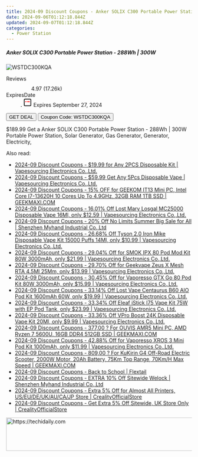 ```yaml
---
title: 2024-09 Discount Coupons - Anker SOLIX C300 Portable Power Station - 288Wh | 300W | Anker | Fantasia Trading LLC
date: 2024-09-06T01:12:18.844Z
updated: 2024-09-07T01:12:18.844Z
categories:
  - Power Station
---
```



<div class="max-w-4xl mx-auto grid grid-cols-1 lg:max-w-5xl lg:gap-x-20 lg:grid-cols-2">
  <div class="relative p-3 col-start-1 row-start-1 flex flex-col-reverse rounded-lg bg-gradient-to-t from-black/75 via-black/0 sm:bg-none sm:row-start-2 sm:p-0 lg:row-start-1">
    <h5 class="mt-1 text-lg font-semibold text-white sm:text-slate-900 md:text-2xl dark:sm:text-white">Anker SOLIX C300 Portable Power Station - 288Wh | 300W</h5>
  </div>
  
  <div class="col-start-1 col-end-3 row-start-1 grid gap-4 sm:mb-6 sm:grid-cols-4 lg:col-start-2 lg:row-span-6 lg:row-end-6 lg:mb-0 lg:gap-6">
      <img src="&quot;&quot;" onClick="javascript:window.open(decodeURIComponent('%22https%3A%2F%2Fwww.shareasale.com%2Fu.cfm%3Fd%3D1232199%26m%3D126562%26u%3D4338022%22'), '_blank');void(0);" alt="WSTDC300KQA" class="h-60 w-full rounded-lg object-cover sm:col-span-2 sm:h-52 lg:col-span-full" loading="lazy" />
    
  </div>
  <dl class="row-start-2 mt-4 flex items-center text-xs font-medium sm:row-start-3 sm:mt-1 md:mt-2.5 lg:row-start-2">
    <dt class="sr-only">Reviews</dt>
    <dd class="flex items-center text-indigo-600 dark:text-indigo-400">
      <svg width="24" height="24" fill="none" aria-hidden="true" class="mr-1 stroke-current dark:stroke-indigo-500">
        <path d="m12 5 2 5h5l-4 4 2.103 5L12 16l-5.103 3L9 14l-4-4h5l2-5Z" stroke-width="2" stroke-linecap="round" stroke-linejoin="round" />
      </svg>
      <span>4.97 <span class="font-normal text-slate-400">(17.26k)</span></span>
    </dd>
    <dt class="sr-only">ExpiresDate</dt>
    <dd class="flex items-center">
      <svg width="2" height="2" aria-hidden="true" fill="currentColor" class="mx-3 text-slate-300">
        <circle cx="1" cy="1" r="1" />
      </svg>
      <svg width="24" height="24" viewBox="0 0 24 24" fill="none" stroke="currentColor" stroke-width="2">
        <rect x="3" y="3" width="18" height="18" rx="2" fill="#fff" />
        <path d="M6 10L18 10" stroke="red" stroke-width="2" fill="none" />
        <path d="M10 6L10 18" stroke="#fff" stroke-width="2" fill="none" />
      </svg>
      Expires September 27, 2024    </dd>
  </dl>
  <div class="col-start-1 row-start-3 mt-4 self-center sm:col-start-2 sm:row-span-2 sm:row-start-2 sm:mt-0 lg:col-start-1 lg:row-start-3 lg:row-end-4 lg:mt-6">
    <button type="button" onClick="javascript:window.open(decodeURIComponent('%22https%3A%2F%2Fwww.shareasale.com%2Fu.cfm%3Fd%3D1232199%26m%3D126562%26u%3D4338022%22'), '_blank');void(0);" class="rounded-lg bg-red-600 px-3 py-2 text-sm font-medium leading-6 text-white">GET DEAL</button>
    <button type="button" onClick="javascript:window.open(decodeURIComponent('%22https%3A%2F%2Fwww.shareasale.com%2Fu.cfm%3Fd%3D1232199%26m%3D126562%26u%3D4338022%22'), '_blank');void(0);" class="border-dashed border-2 border-indigo-600 bg-green-100 text-sm leading-6 font-medium py-2 px-3 rounded-lg">Coupon Code: WSTDC300KQA</button>
  </div>
  <p class="col-start-1 mt-4 text-sm leading-6 sm:col-span-2 lg:col-span-1 lg:row-start-4 lg:mt-6 dark:text-slate-400">
    $189.99 Get a Anker SOLIX C300 Portable Power Station - 288Wh | 300W 
Portable Power Station, Solar Generator, Gas Generator, Generator, Electricity,  </p>
</div>
<span class="atpl-alsoreadstyle">Also read:</span>
<div><ul>
<li><a href="https://coupons.techidaily.com/coupon-1069758-share-90958-sale/"><u>2024-09 Discount Coupons - $19.99 for Any 2PCS Disposable Kit | Vapesourcing Electronics Co.,Ltd.</u></a></li>
<li><a href="https://coupons.techidaily.com/coupon-1067692-share-90958-sale/"><u>2024-09 Discount Coupons - $59.99 Get Any 5Pcs Disposable Vape | Vapesourcing Electronics Co.,Ltd.</u></a></li>
<li><a href="https://coupons.techidaily.com/coupon-1109153-share-77450-sale/"><u>2024-09 Discount Coupons - 15% OFF for GEEKOM IT13 Mini PC, Intel Core I7-13620H 10 Cores Up To 4.9GHz, 32GB RAM 1TB SSD | GEEKMAXI.COM</u></a></li>
<li><a href="https://coupons.techidaily.com/coupon-1226087-share-90958-sale/"><u>2024-09 Discount Coupons - 16.01% Off Lost Mary Losgal MC25000 Disposable Vape 16Ml, only $12.59 | Vapesourcing Electronics Co.,Ltd.</u></a></li>
<li><a href="https://coupons.techidaily.com/coupon-1225989-share-113721-sale/"><u>2024-09 Discount Coupons - 20% Off No Limits Summer Big Sale for All | Shenzhen Myhand Industrial Co.,Ltd</u></a></li>
<li><a href="https://coupons.techidaily.com/coupon-1094868-share-90958-sale/"><u>2024-09 Discount Coupons - 26.68% Off Tyson 2.0 Iron Mike Disposable Vape Kit 15000 Puffs 14Ml, only $10.99 | Vapesourcing Electronics Co.,Ltd.</u></a></li>
<li><a href="https://coupons.techidaily.com/coupon-750476-share-90958-sale/"><u>2024-09 Discount Coupons - 29.04% Off for SMOK IPX 80 Pod Mod Kit 80W 3000mAh, only $21.99 | Vapesourcing Electronics Co.,Ltd.</u></a></li>
<li><a href="https://coupons.techidaily.com/coupon-659387-share-90958-sale/"><u>2024-09 Discount Coupons - 29.70% Off for Geekvape Zeus X Mesh RTA 4.5Ml 25Mm, only $13.99 | Vapesourcing Electronics Co.,Ltd.</u></a></li>
<li><a href="https://coupons.techidaily.com/coupon-796511-share-90958-sale/"><u>2024-09 Discount Coupons - 30.45% Off for Vaporesso GTX Go 80 Pod Kit 80W 3000mAh, only $15.99 | Vapesourcing Electronics Co.,Ltd.</u></a></li>
<li><a href="https://coupons.techidaily.com/coupon-1060142-share-90958-sale/"><u>2024-09 Discount Coupons - 33.14% Off Lost Vape Centaurus B60 AIO Pod Kit 1600mAh 60W, only $19.99 | Vapesourcing Electronics Co.,Ltd.</u></a></li>
<li><a href="https://coupons.techidaily.com/coupon-1059849-share-90958-sale/"><u>2024-09 Discount Coupons - 33.34% Off Eleaf iStick I75 Vape Kit 75W with EP Pod Tank, only $23.99 | Vapesourcing Electronics Co.,Ltd.</u></a></li>
<li><a href="https://coupons.techidaily.com/coupon-1112222-share-90958-sale/"><u>2024-09 Discount Coupons - 33.36% Off VPro Boost 24K Disposable Vape Kit 20Ml, only $9.99 | Vapesourcing Electronics Co.,Ltd.</u></a></li>
<li><a href="https://coupons.techidaily.com/coupon-1099647-share-77450-sale/"><u>2024-09 Discount Coupons - 377,00 ? For OUVIS AMR5 Mini PC, AMD Ryzen 7 5600U, 16GB DDR4 512GB SSD | GEEKMAXI.COM</u></a></li>
<li><a href="https://coupons.techidaily.com/coupon-968631-share-90958-sale/"><u>2024-09 Discount Coupons - 42.88% Off for Vaporesso XROS 3 Mini Pod Kit 1000mAh, only $11.99 | Vapesourcing Electronics Co.,Ltd.</u></a></li>
<li><a href="https://coupons.techidaily.com/coupon-1093559-share-77450-sale/"><u>2024-09 Discount Coupons - 809,00 ? For KuKirin G4 Off-Road Electric Scooter, 2000W Motor, 20Ah Battery, 75Km Top Range, 70Km/H Max Speed | GEEKMAXI.COM</u></a></li>
<li><a href="https://coupons.techidaily.com/coupon-1225890-share-127720-sale/"><u>2024-09 Discount Coupons - Back to School | Flextail</u></a></li>
<li><a href="https://coupons.techidaily.com/coupon-1225990-share-113721-sale/"><u>2024-09 Discount Coupons - EXTRA 10% Off Sitewide Welock | Shenzhen Myhand Industrial Co.,Ltd</u></a></li>
<li><a href="https://coupons.techidaily.com/coupon-1100389-share-124834-sale/"><u>2024-09 Discount Coupons - Extra 5% Off for Almost All Printers, US/EU/DE/UK/AU/CA/JP Store | CrealityOfficialStore</u></a></li>
<li><a href="https://coupons.techidaily.com/coupon-1097922-share-124834-sale/"><u>2024-09 Discount Coupons - Get Extra 5% Off Sitewide, UK Store Only | CrealityOfficialStore</u></a></li>
</ul></div>

<ins class="adsbygoogle"
      style="display:block"
      data-ad-client="ca-pub-7571918770474297"
      data-ad-slot="8358498916"
      data-ad-format="auto"
      data-full-width-responsive="true"></ins>
<!-- affiliate ads begin -->
<a href="https://appsumo.8odi.net/c/5597632/2129739/7443" target="_top" id="2129739">
  <img src="//a.impactradius-go.com/display-ad/7443-2129739" border="0" alt="https://techidaily.com" width="728" height="90"/>
</a>
<img height="0" width="0" src="https://appsumo.8odi.net/i/5597632/2129739/7443" style="position:absolute;visibility:hidden;" border="0" />
<!-- affiliate ads end -->